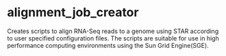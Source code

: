 # alignment_job_creator

Creates scripts to align RNA-Seq reads to a genome using STAR according to user specified configuration files. The scripts are suitable for use in high performance computing environments using the Sun Grid Engine(SGE).
